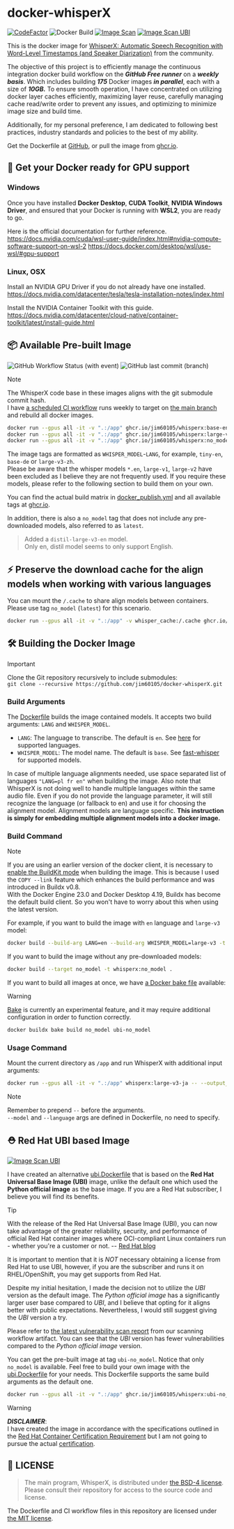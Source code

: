 # docker-whisperX

[![CodeFactor](https://www.codefactor.io/repository/github/jim60105/docker-whisperx/badge)](https://www.codefactor.io/repository/github/jim60105/docker-whisperx) ![Docker Build](https://img.shields.io/github/actions/workflow/status/jim60105/docker-whisperX/docker_publish.yml?label=Docker%20Build) [![Image Scan](https://img.shields.io/github/actions/workflow/status/jim60105/docker-whisperX/scan.yml?label=Image%20Scan)](https://github.com/jim60105/docker-whisperX/actions/workflows/scan.yml) [![Image Scan UBI](https://img.shields.io/github/actions/workflow/status/jim60105/docker-whisperX/scan_ubi.yml?label=Image%20Scan%20UBI)](https://github.com/jim60105/docker-whisperX/actions/workflows/scan_ubi.yml)

This is the docker image for [WhisperX: Automatic Speech Recognition with Word-Level Timestamps (and Speaker Diarization)](https://github.com/m-bain/whisperX) from the community.

The objective of this project is to efficiently manage the continuous integration docker build workflow on the ***GitHub Free runner*** on a ***weekly basis***. Which includes building ***175*** Docker images ***in parallel***, each with a size of ***10GB.*** To ensure smooth operation, I have concentrated on utilizing docker layer caches efficiently, maximizing layer reuse, carefully managing cache read/write order to prevent any issues, and optimizing to minimize image size and build time.

Additionally, for my personal preference, I am dedicated to following best practices, industry standards and policies to the best of my ability.

Get the Dockerfile at [GitHub](https://github.com/jim60105/docker-whisperX), or pull the image from [ghcr.io](https://ghcr.io/jim60105/whisperx).

## 🚀 Get your Docker ready for GPU support

### Windows

Once you have installed **Docker Desktop**, **CUDA Toolkit**, **NVIDIA Windows Driver**, and ensured that your Docker is running with **WSL2**, you are ready to go.

Here is the official documentation for further reference.  
<https://docs.nvidia.com/cuda/wsl-user-guide/index.html#nvidia-compute-software-support-on-wsl-2>
<https://docs.docker.com/desktop/wsl/use-wsl/#gpu-support>

### Linux, OSX

Install an NVIDIA GPU Driver if you do not already have one installed.  
<https://docs.nvidia.com/datacenter/tesla/tesla-installation-notes/index.html>

Install the NVIDIA Container Toolkit with this guide.  
<https://docs.nvidia.com/datacenter/cloud-native/container-toolkit/latest/install-guide.html>

## 📦 Available Pre-built Image

![GitHub Workflow Status (with event)](https://img.shields.io/github/actions/workflow/status/jim60105/docker-whisperX/docker_publish.yml?label=Docker%20Build) ![GitHub last commit (branch)](https://img.shields.io/github/last-commit/jim60105/docker-whisperX/master?label=Date)

> [!NOTE]  
> The WhisperX code base in these images aligns with the git submodule commit hash.  
> I have [a scheduled CI workflow](https://github.com/jim60105/docker-whisperX/actions/workflows/submodule_update.yml) runs weekly to target on [the main branch](https://github.com/m-bain/whisperX/tree/main) and rebuild all docker images.

```bash
docker run --gpus all -it -v ".:/app" ghcr.io/jim60105/whisperx:base-en     -- --output_format srt audio.mp3
docker run --gpus all -it -v ".:/app" ghcr.io/jim60105/whisperx:large-v3-ja -- --output_format srt audio.mp3
docker run --gpus all -it -v ".:/app" ghcr.io/jim60105/whisperx:no_model    -- --model tiny --language en --output_format srt audio.mp3
```

The image tags are formatted as `WHISPER_MODEL`-`LANG`, for example, `tiny-en`, `base-de` or `large-v3-zh`.  
Please be aware that the whisper models `*.en`,  `large-v1`, `large-v2` have been excluded as I believe they are not frequently used. If you require these models, please refer to the following section to build them on your own.

You can find the actual build matrix in [docker_publish.yml](.github/workflows/docker_publish.yml#L212) and all available tags at [ghcr.io](https://github.com/jim60105/docker-whisperX/pkgs/container/whisperx/versions?filters%5Bversion_type%5D=tagged).

In addition, there is also a `no_model` tag that does not include any pre-downloaded models, also referred to as `latest`.

> Added a `distil-large-v3-en` model.  
> Only en, distil model seems to only support English.

## ⚡️ Preserve the download cache for the align models when working with various languages

You can mount the `/.cache` to share align models between containers.  
Please use tag `no_model` (`latest`) for this scenario.

```bash
docker run --gpus all -it -v ".:/app" -v whisper_cache:/.cache ghcr.io/jim60105/whisperx:latest -- --model large-v3 --language en --output_format srt audio.mp3
```

## 🛠️ Building the Docker Image

> [!IMPORTANT]  
> Clone the Git repository recursively to include submodules:  
> `git clone --recursive https://github.com/jim60105/docker-whisperX.git`

### Build Arguments

The [Dockerfile](Dockerfile) builds the image contained models. It accepts two build arguments: `LANG` and `WHISPER_MODEL`.

- `LANG`: The language to transcribe. The default is `en`. See [here](https://github.com/jim60105/docker-whisperX/blob/master/load_align_model.py) for supported languages.
- `WHISPER_MODEL`: The model name. The default is `base`. See [fast-whisper](https://huggingface.co/Systran) for supported models.

In case of multiple language alignments needed, use space separated list of languages `"LANG=pl fr en"` when building the image. Also note that WhisperX is not doing well to handle multiple languages within the same audio file. Even if you do not provide the language parameter, it will still recognize the language (or fallback to en) and use it for choosing the alignment model. Alignment models are language specific. **This instruction is simply for embedding multiple alignment models into a docker image.**

### Build Command

> [!NOTE]  
> If you are using an earlier version of the docker client, it is necessary to [enable the BuildKit mode](https://docs.docker.com/build/buildkit/#getting-started) when building the image. This is because I used the `COPY --link` feature which enhances the build performance and was introduced in Buildx v0.8.  
> With the Docker Engine 23.0 and Docker Desktop 4.19, Buildx has become the default build client. So you won't have to worry about this when using the latest version.

For example, if you want to build the image with `en` language and `large-v3` model:

```bash
docker build --build-arg LANG=en --build-arg WHISPER_MODEL=large-v3 -t whisperx:large-v3-en .
```

If you want to build the image without any pre-downloaded models:

```bash
docker build --target no_model -t whisperx:no_model .
```

If you want to build all images at once, we have [a Docker bake file](docker-bake.hcl) available:

> [!WARNING]  
> [Bake](https://docs.docker.com/build/bake/) is currently an experimental feature, and it may require additional configuration in order to function correctly.

```bash
docker buildx bake build no_model ubi-no_model
```

### Usage Command

Mount the current directory as `/app` and run WhisperX with additional input arguments:

```bash
docker run --gpus all -it -v ".:/app" whisperx:large-v3-ja -- --output_format srt audio.mp3
```

> [!NOTE]  
> Remember to prepend `--` before the arguments.  
> `--model` and `--language` args are defined in Dockerfile, no need to specify.

## ⛑️ Red Hat UBI based Image

[![Image Scan UBI](https://img.shields.io/github/actions/workflow/status/jim60105/docker-whisperX/scan_ubi.yml?label=Image%20Scan%20UBI)](https://github.com/jim60105/docker-whisperX/actions/workflows/scan_ubi.yml)

I have created an alternative [ubi.Dockerfile](ubi.Dockerfile) that is based on the **Red Hat Universal Base Image (UBI)** image, unlike the default one which used the **Python official image** as the base image. If you are a Red Hat subscriber, I believe you will find its benefits.

> [!TIP]
> With the release of the Red Hat Universal Base Image (UBI), you can now take advantage of the greater reliability, security, and performance of official Red Hat container images where OCI-compliant Linux containers run - whether you're a customer or not. -- [Red Hat blog](https://www.redhat.com/en/blog/introducing-red-hat-universal-base-image)

It is important to mention that it is *NOT* necessary obtaining a license from Red Hat to use UBI, however, if you are the subscriber and runs it on RHEL/OpenShift, you may get supports from Red Hat.

Despite my initial hesitation, I made the decision not to utilize the *UBI* version as the default image. The *Python official image* has a significantly larger user base compared to *UBI*, and I believe that opting for it aligns better with public expectations. Nevertheless, I would still suggest giving the *UBI* version a try.

Please refer to [the latest vulnerability scan report](https://github.com/jim60105/docker-whisperX/actions/workflows/scan.yml?query=is%3Asuccess) from our scanning workflow artifact. You can see that the *UBI* version has fewer vulnerabilities compared to the *Python official image* version.

You can get the pre-built image at tag `ubi-no_model`. Notice that only `no_model` is available. Feel free to build your own image with the [ubi.Dockerfile](ubi.Dockerfile) for your needs. This Dockerfile supports the same build arguments as the default one.

```bash
docker run --gpus all -it -v ".:/app" ghcr.io/jim60105/whisperx:ubi-no_model -- --model tiny --language en --output_format srt audio.mp3
```

> [!WARNING]
> ***DISCLAIMER***:  
> I have created the image in accordance with the specifications outlined in the [Red Hat Container Certification Requirement](https://access.redhat.com/documentation/en-us/red_hat_software_certification/8.72/html/red_hat_openshift_software_certification_policy_guide/assembly-requirements-for-container-images_openshift-sw-cert-policy-introduction) but I am not going to pursue the actual [certification](https://connect.redhat.com/en/partner-with-us/red-hat-container-certification).

## 📝 LICENSE

> The main program, WhisperX, is distributed under [the BSD-4 license](https://github.com/m-bain/whisperX/blob/main/LICENSE).  
> Please consult their repository for access to the source code and license.

The Dockerfile and CI workflow files in this repository are licensed under [the MIT license](LICENSE).
